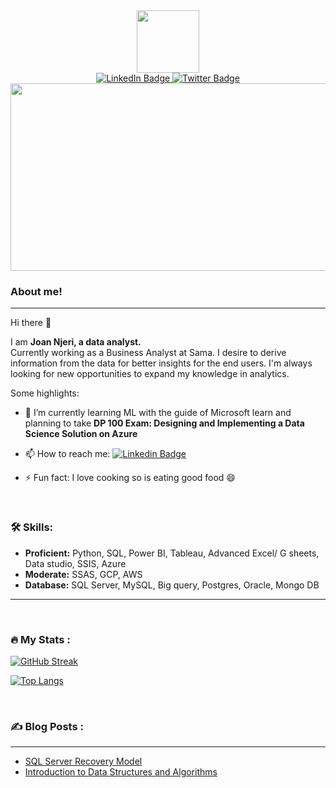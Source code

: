 <div id="header" align="center">
  <img src="https://media.giphy.com/media/M9gbBd9nbDrOTu1Mqx/giphy.gif" width="100"/>
  <div id="badges">
  <a href="your-linkedin-URL">
    <img src="https://img.shields.io/badge/LinkedIn-blue?style=for-the-badge&logo=linkedin&logoColor=white" alt="LinkedIn Badge"/>
  </a>
  <a href="your-twitter-URL">
    <img src="https://img.shields.io/badge/Twitter-blue?style=for-the-badge&logo=twitter&logoColor=white" alt="Twitter Badge"/>
  </a>
</div>
<img src="https://komarev.com/ghpvc/?username=Joan-Wanjiru-N&style=flat-square&color=blue" alt=""/>
</div>

<div align="center">
  <img src="https://media.giphy.com/media/dWesBcTLavkZuG35MI/giphy.gif" width="600" height="300"/>
</div>


### About me!
---
Hi there 👋
<p>I am <b>Joan Njeri, a data analyst.</b>
 </br>
Currently working as a Business Analyst at Sama.
I desire to derive information from the data for better insights for the end users. I'm always looking for new opportunities to expand my knowledge in analytics.
</p>
Some highlights:

- 🌱 I’m currently learning ML with the guide of Microsoft learn and planning to take **DP 100 Exam: Designing and Implementing a Data Science Solution on Azure**

- 📫 How to reach me: [![Linkedin Badge](https://img.shields.io/badge/-Joan-blue?style=flat&logo=Linkedin&logoColor=white)](https://www.linkedin.com/in/joan-wanjiru-n-287a95180/)

- ⚡ Fun fact: I love cooking so is eating good food 😄

</br>

### :hammer_and_wrench: Skills:
- **Proficient:** Python, SQL, Power BI, Tableau, Advanced Excel/ G sheets, Data studio, SSIS, Azure
- **Moderate:** SSAS, GCP, AWS
- **Database:** SQL Server, MySQL, Big query, Postgres, Oracle, Mongo DB

---
<div>
 
</div>

</br>

### :fire: My Stats :
[![GitHub Streak](http://github-readme-streak-stats.herokuapp.com?user=joan-wanjiru-n&theme=dark&background=000000)](https://git.io/streak-stats)

[![Top Langs](https://github-readme-stats.vercel.app/api/top-langs/?username=joan-wanjiru-n&layout=compact&theme=vision-friendly-dark)](https://github.com/anuraghazra/github-readme-stats)

</br>

### :writing_hand: Blog Posts :
---

- [SQL Server Recovery Model](https://dev.to/joanwanjiru/sql-server-recovery-model-43ca)
- [Introduction to Data Structures and Algorithms](https://dev.to/joanwanjiru/data-structures-101-introduction-to-data-structures-and-algorithms-2lhd)
